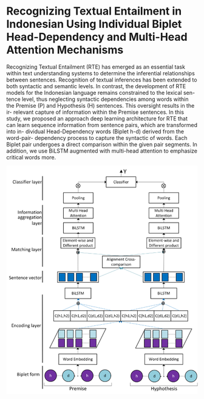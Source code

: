 # Recognizing Textual Entailment in Indonesian Using Individual Biplet Head-Dependency and Multi-Head Attention Mechanisms
Recognizing Textual Entailment (RTE) has emerged as an essential task
within text understanding systems to determine the inferential relationships
between sentences. Recognition of textual inferences has been extended to
both syntactic and semantic levels. In contrast, the development of RTE
models for the Indonesian language remains constrained to the lexical sen-
tence level, thus neglecting syntactic dependencies among words within the
Premise (P) and Hypothesis (H) sentences. This oversight results in the ir-
relevant capture of information within the Premise sentences. In this study,
we proposed an approach deep learning architecture for RTE that can learn
sequence information from sentence pairs, which are transformed into in-
dividual Head-Dependency words (Biplet h-d) derived from the word-pair-
dependency process to capture the syntactic of words. Each Biplet pair
undergoes a direct comparison within the given pair segments. In addition,
we use BiLSTM augmented with multi-head attention to emphasize critical
words more. 

![Architectur RTE](image/Arsitekturnew.png)
